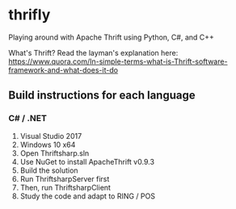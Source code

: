 # thrifly
Playing around with Apache Thrift using Python, C#, and C++

What's Thrift? Read the layman's explanation here: https://www.quora.com/In-simple-terms-what-is-Thrift-software-framework-and-what-does-it-do


## Build instructions for each language

### C# / .NET
1. Visual Studio 2017
1. Windows 10 x64
1. Open Thriftsharp.sln
1. Use NuGet to install ApacheThrift v0.9.3
1. Build the solution
1. Run ThriftsharpServer first
1. Then, run ThriftsharpClient
1. Study the code and adapt to RING / POS
